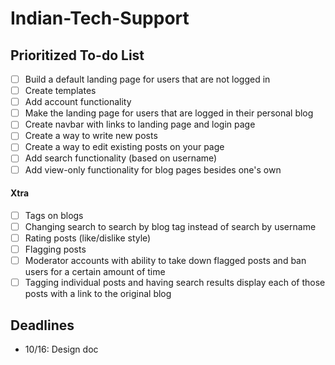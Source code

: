 # Indian-Tech-Support

## Prioritized To-do List
- [ ] Build a default landing page for users that are not logged in
- [ ] Create templates
- [ ] Add account functionality
- [ ] Make the landing page for users that are logged in their personal blog
- [ ] Create navbar with links to landing page and login page
- [ ] Create a way to write new posts
- [ ] Create a way to edit existing posts on your page
- [ ] Add search functionality (based on username)
- [ ] Add view-only functionality for blog pages besides one's own
#### Xtra
- [ ] Tags on blogs
- [ ] Changing search to search by blog tag instead of search by username
- [ ] Rating posts (like/dislike style)
- [ ] Flagging posts
- [ ] Moderator accounts with ability to take down flagged posts and ban users for a certain amount of time
- [ ] Tagging individual posts and having search results display each of those posts with a link to the original blog

## Deadlines
- 10/16: Design doc
